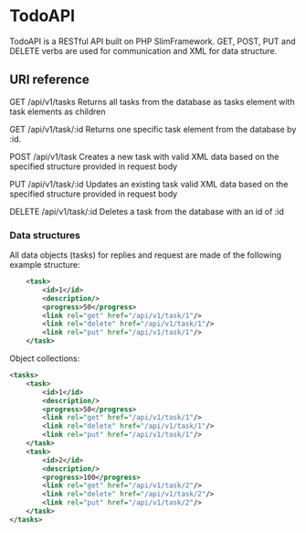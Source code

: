 # TodoAPI

TodoAPI is a RESTful API built on PHP SlimFramework. GET, POST, PUT and DELETE verbs are used for communication and XML for data structure.

## URI reference

GET /api/v1/tasks               Returns all tasks from the database as tasks element with task elements as children

GET /api/v1/task/:id            Returns one specific task element from the database by :id.

POST /api/v1/task               Creates a new task with valid XML data based on the specified structure provided in request body

PUT /api/v1/task/:id            Updates an existing task valid XML data based on the specified structure provided in request body

DELETE /api/v1/task/:id         Deletes a task from the database with an id of :id

### Data structures

All data objects (tasks) for replies and request are made of the following example structure:
```xml
    <task>
        <id>1</id>
        <description/>
        <progress>50</progress>
        <link rel="get" href="/api/v1/task/1"/>
        <link rel="delete" href="/api/v1/task/1"/>
        <link rel="put" href="/api/v1/task/1"/>
    </task>
```

Object collections:
```xml
<tasks>
    <task>
        <id>1</id>
        <description/>
        <progress>50</progress>
        <link rel="get" href="/api/v1/task/1"/>
        <link rel="delete" href="/api/v1/task/1"/>
        <link rel="put" href="/api/v1/task/1"/>
    </task>
    <task>
        <id>2</id>
        <description/>
        <progress>100</progress>
        <link rel="get" href="/api/v1/task/2"/>
        <link rel="delete" href="/api/v1/task/2"/>
        <link rel="put" href="/api/v1/task/2"/>
    </task>
</tasks>
```
